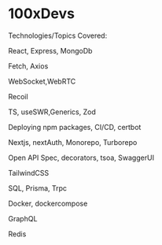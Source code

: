 # 100xDevs
Technologies/Topics Covered: 

React,
Express,
MongoDb

<!-- Reconciler -->
Fetch, Axios

WebSocket,WebRTC

Recoil

TS,
useSWR,Generics, Zod

Deploying npm packages,
CI/CD, certbot

Nextjs, nextAuth,
Monorepo, Turborepo

Open API Spec, decorators, tsoa, SwaggerUI

TailwindCSS

SQL,
Prisma,
Trpc

Docker, dockercompose

GraphQL

Redis